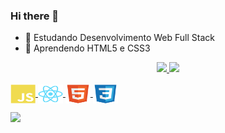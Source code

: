 ### Hi there 👋

- 🔭 Estudando Desenvolvimento Web Full Stack
- 🌱 Aprendendo HTML5 e CSS3

<div align = "center">
  <a href="https://github.com/alexandrearaujoo">
  <img height = "180em" src = "https://github-readme-stats.vercel.app/api?username=alexandrearaujoo&show_icons=true&theme=dracula&include_all_commits=true&count_private=true" />
  <img height = "180em" src = "https://github-readme-stats.vercel.app/api/top-langs/?username=alexandrearaujoo&layout=compact&langs_count=7&theme=dracula" />
</div>
  
  <div style = "display: inline_block"> <br>
  <img align = "center" alt = "Rafa-Js" height = "30" width = "40" src = "https://raw.githubusercontent.com/devicons/devicon/master/icons/javascript/javascript-plain.svg ">
  <img align = "center" alt = "Rafa-React" height = "30" width = "40" src = "https://raw.githubusercontent.com/devicons/devicon/master/icons/react/react-original.svg ">
  <img align = "center" alt = "Rafa-HTML" height = "30" width = "40" src = "https://raw.githubusercontent.com/devicons/devicon/master/icons/html5/html5-original.svg ">
  <img align = "center" alt = "Rafa-CSS" height = "30" width = "40" src = "https://raw.githubusercontent.com/devicons/devicon/master/icons/css3/css3-original.svg ">
</div>
  
  <a href="https://www.linkedin.com/in/alexandrearaujoo/" target="_blank"> <img src ="https://img.shields.io/badge/-LinkedIn-%230077B5? Style =for-the-badg&logo =linkedin&logoColor = white" target ="_ blank "> </a>
